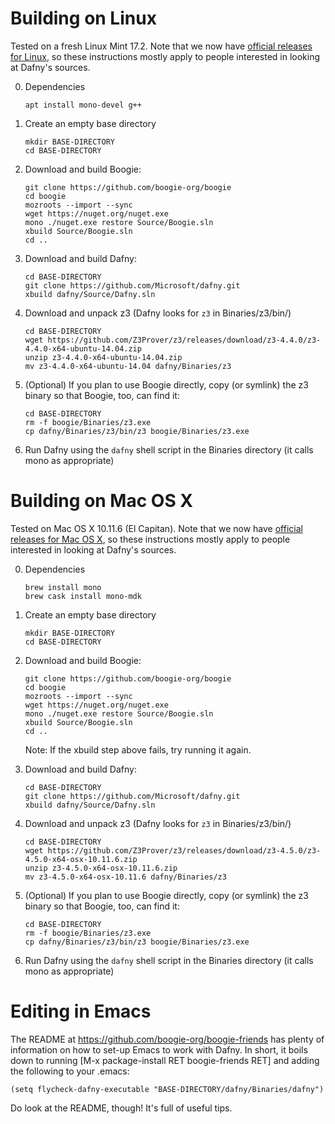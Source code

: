 Building on Linux
=================

Tested on a fresh Linux Mint 17.2. Note that we now have 
[official releases for Linux](https://github.com/Microsoft/dafny/releases), 
so these instructions mostly apply to people interested in looking at
Dafny's sources.

0. Dependencies

       apt install mono-devel g++

1. Create an empty base directory

       mkdir BASE-DIRECTORY
       cd BASE-DIRECTORY

2. Download and build Boogie:

       git clone https://github.com/boogie-org/boogie
       cd boogie
       mozroots --import --sync
       wget https://nuget.org/nuget.exe
       mono ./nuget.exe restore Source/Boogie.sln
       xbuild Source/Boogie.sln
       cd ..

3. Download and build Dafny:

       cd BASE-DIRECTORY
       git clone https://github.com/Microsoft/dafny.git 
       xbuild dafny/Source/Dafny.sln

4. Download and unpack z3 (Dafny looks for `z3` in Binaries/z3/bin/)

       cd BASE-DIRECTORY
       wget https://github.com/Z3Prover/z3/releases/download/z3-4.4.0/z3-4.4.0-x64-ubuntu-14.04.zip
       unzip z3-4.4.0-x64-ubuntu-14.04.zip
       mv z3-4.4.0-x64-ubuntu-14.04 dafny/Binaries/z3

5. (Optional) If you plan to use Boogie directly, copy (or symlink) the z3 binary so that Boogie, too, can find it:

       cd BASE-DIRECTORY
       rm -f boogie/Binaries/z3.exe
       cp dafny/Binaries/z3/bin/z3 boogie/Binaries/z3.exe

6. Run Dafny using the `dafny` shell script in the Binaries directory (it calls mono as appropriate)


Building on Mac OS X 
====================

Tested on Mac OS X 10.11.6 (El Capitan).  Note that we now have
[official releases for Mac OS X](https://github.com/Microsoft/dafny/releases),
so these instructions mostly apply to people interested in looking at
Dafny's sources.

0. Dependencies

       brew install mono
       brew cask install mono-mdk

1. Create an empty base directory

       mkdir BASE-DIRECTORY
       cd BASE-DIRECTORY

2. Download and build Boogie:

       git clone https://github.com/boogie-org/boogie
       cd boogie
       mozroots --import --sync
       wget https://nuget.org/nuget.exe
       mono ./nuget.exe restore Source/Boogie.sln
       xbuild Source/Boogie.sln
       cd ..


    Note: If the xbuild step above fails, try running it again.

3. Download and build Dafny:

       cd BASE-DIRECTORY
       git clone https://github.com/Microsoft/dafny.git 
       xbuild dafny/Source/Dafny.sln

4. Download and unpack z3 (Dafny looks for `z3` in Binaries/z3/bin/)

       cd BASE-DIRECTORY
       wget https://github.com/Z3Prover/z3/releases/download/z3-4.5.0/z3-4.5.0-x64-osx-10.11.6.zip
       unzip z3-4.5.0-x64-osx-10.11.6.zip
       mv z3-4.5.0-x64-osx-10.11.6 dafny/Binaries/z3

5. (Optional) If you plan to use Boogie directly, copy (or symlink) the z3 binary so that Boogie, too, can find it:

       cd BASE-DIRECTORY
       rm -f boogie/Binaries/z3.exe
       cp dafny/Binaries/z3/bin/z3 boogie/Binaries/z3.exe

6. Run Dafny using the `dafny` shell script in the Binaries directory (it calls mono as appropriate)


Editing in Emacs
================

The README at https://github.com/boogie-org/boogie-friends has plenty of
information on how to set-up Emacs to work with Dafny. In short, it boils down
to running [M-x package-install RET boogie-friends RET] and adding the following
to your .emacs:
    
    (setq flycheck-dafny-executable "BASE-DIRECTORY/dafny/Binaries/dafny")

Do look at the README, though! It's full of useful tips.
